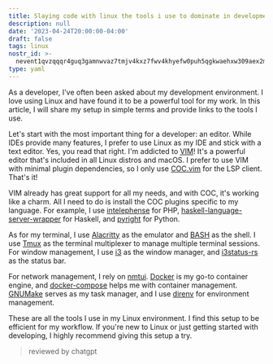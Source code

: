 ```yaml
---
title: Slaying code with linux the tools i use to dominate in development
description: null
date: '2023-04-24T20:00:00-04:00'
draft: false
tags: linux
nostr_id: >-
  nevent1qvzqqqr4guq3gamnwvaz7tmjv4kxz7fwv4khyefw0puh5qgkwaehxw309aex2mrp0yhxummnw3ezucnpdejqz9rhwden5te0wfjkccte9ejxzmt4wvhxjmcprpmhxue69uhhyetvv9ujuumwdae8gtnnda3kjctvqyxhwumn8ghj7mn0wvhxcmmvqyt8wumn8ghj7un9d3shjtnswf5k6ctv9ehx2aqppamhxue69uhkummnw3ezumt0d5q3vamnwvaz7tmjv4kxz7fwdehhxtnnda3kjctvqyd8wumn8ghj7ctjw35kxmr9wvhxcctev4erxtnwv4mhxqg7waehxw309akkcuewv94kgetwd9azuetyw5h8gu30dehhxarjqqsth2xmtjzy32nm93s7s3qm76qzcjlma30ke3m3rv37acdtlvhugfgxh2q2k
type: yaml
---
```



As a developer, I've often been asked about my development environment. I love using Linux and have found it to be a powerful tool for my work. In this article, I will share my setup in simple terms and provide links to the tools I use.
<!--more--> 

Let's start with the most important thing for a developer: an editor. While IDEs provide many features, I prefer to use Linux as my IDE and stick with a text editor. Yes, you read that right. I'm addicted to [VIM](https://www.vim.org/)! It's a powerful editor that's included in all Linux distros and macOS. I prefer to use VIM with minimal plugin dependencies, so I only use [COC.vim](https://github.com/neoclide/coc.nvim) for the LSP client. That's it!

VIM already has great support for all my needs, and with COC, it's working like a charm. All I need to do is install the COC plugins specific to my language. For example, I use [intelephense](https://github.com/bmewburn/intelephense-docs/blob/master/installation.md) for PHP, [haskell-language-server-wrapper](https://haskell-language-server.readthedocs.io/en/latest/installation.html) for Haskell, and [pyright](https://github.com/fannheyward/coc-pyright) for Python.

As for my terminal, I use [Alacritty](https://github.com/alacritty/alacritty) as the emulator and [BASH](https://www.gnu.org/software/bash/) as the shell. I use [Tmux](https://github.com/tmux/tmux) as the terminal multiplexer to manage multiple terminal sessions. For window management, I use [i3](https://i3wm.org/) as the window manager, and [i3status-rs](https://github.com/greshake/i3status-rust) as the status bar.

For network management, I rely on [nmtui](https://linux.die.net/man/1/nmtui). [Docker](https://www.docker.com/) is my go-to container engine, and [docker-compose](https://docs.docker.com/compose/) helps me with container management. [GNUMake](https://www.gnu.org/software/make/) serves as my task manager, and I use [direnv](https://direnv.net/) for environment management.

These are all the tools I use in my Linux environment. I find this setup to be efficient for my workflow. If you're new to Linux or just getting started with developing, I highly recommend giving this setup a try.

> reviewed by chatgpt

